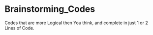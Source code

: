 # Brainstorming_Codes
Codes that are more Logical then You think, and complete in just 1 or 2 Lines of Code.
